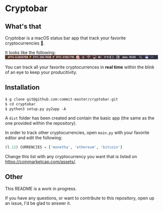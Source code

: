 # Cryptobar

## What's that
Cryptobar is a macOS status bar app that track your favorite cryptocurrencies 🚀.

It looks like the following:
![preview](./assets/preview.png)

You can track all your favorite cryptocurrences in **real time** within the blink of an eye to keep your producitivity.

## Installation

```
$ g clone git@github.com:commit-master/cryptobar.git
$ cd cryptobar
$ python3 setup.py py2app -A
```

A `dist` folder has been created and contain the basic app (the same as the one provided within the repository).

In order to track other cryptocurrencies, open `main.py` with your favorite editor and edit the following:

```python
(l.12) CURRENCIES = ['monetha', 'ethereum', 'bitcoin']
```

Change this list with any cryptocurrency you want that is listed on https://coinmarketcap.com/assets/.

## Other
This README is a work in progress.

If you have any questions, or want to contribute to this repository, open up an issue, I'd be glad to answer it.